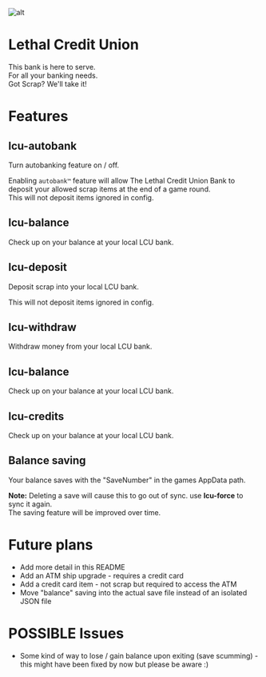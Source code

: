 ![alt](https://cdn.discordapp.com/attachments/1193186160143519754/1209195167437815958/image.png?ex=65e609c1&is=65d394c1&hm=8a8fa857e3051216000ba7547220d9d7f9fd5e4510bd733ac9ec86bb1c252d34&)

# Lethal Credit Union

This bank is here to serve.\
For all your banking needs.\
Got Scrap? We'll take it!

# Features

## lcu-autobank

Turn autobanking feature on / off.

Enabling `autobank™` feature will allow The Lethal Credit Union Bank to deposit your allowed scrap items at the end of a game round.\
This will not deposit items ignored in config.

## lcu-balance

Check up on your balance at your local LCU bank.

## lcu-deposit

Deposit scrap into your local LCU bank.

This will not deposit items ignored in config.

## lcu-withdraw

Withdraw money from your local LCU bank.

## lcu-balance

Check up on your balance at your local LCU bank.

## lcu-credits

Check up on your balance at your local LCU bank.

## Balance saving

Your balance saves with the "SaveNumber" in the games AppData path.

**Note:** Deleting a save will cause this to go out of sync. use **lcu-force** to sync it again.\
The saving feature will be improved over time.

# Future plans

- Add more detail in this README
- Add an ATM ship upgrade - requires a credit card
- Add a credit card item - not scrap but required to access the ATM
- Move "balance" saving into the actual save file instead of an isolated JSON file

# POSSIBLE Issues

- Some kind of way to lose / gain balance upon exiting (save scumming) - this might have been fixed by now but please be aware :)